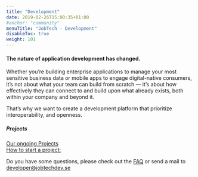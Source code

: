 ```yaml
---
title: "Development"
date: 2019-02-26T15:00:35+01:00
#anchor: "community"
menuTitle: "JobTech - Development"
disableToc: true
weight: 101
---
```

#### The nature of application development has changed. 
Whether you’re building enterprise applications to manage your most 
sensitive business data or mobile apps to engage digital-native consumers, it’s not about what your team can build from
scratch — it’s about how effectively they can connect to and build upon what already exists, both within your company and beyond it.

That’s why we want to create a development platform that prioritize interoperability, and openness. 

##### Projects
[Our ongoing Projects](/doc/samples)  
[How to start a project:](https://github.com/MagnumOpuses/project-meta)  

Do you have some questions, please 
check out the [FAQ](/doc/FAQ) or
send a mail to <developer@jobtechdev.se>


 

